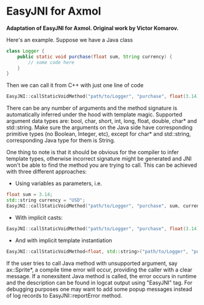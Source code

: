 EasyJNI for Axmol
=======

**Adaptation of EasyJNI for Axmol. Original work by Victor Komarov.**

Here's an example. Suppose we have a Java class

```java
class Logger {
	public static void purchase(float sum, String currency) {
		// some code here
	}
}
```

Then we can call it from C++ with just one line of code

```cpp
EasyJNI::callStaticVoidMethod("path/to/Logger", "purchase", float(3.14), "USD");
```

There can be any number of arguments and the method signature is automatically inferred under the hood with template magic. Supported argument data types are: bool, char, short, int, long, float, double, char* and std::string. Make sure the arguments on the Java side have corresponding primitive types (no Boolean, Integer, etc), except for char* and std::string, corresponding Java type for them is String. 


One thing to note is that it should be obvious for the compiler to infer template types, otherwise incorrect signature might be generated and JNI won't be able to find the method you are trying to call. This can be achieved with three different approaches:

* Using variables as parameters, i.e.
```cpp
float sum = 3.14;
std::string currency = "USD";
EasyJNI::callStaticVoidMethod("path/to/Logger", "purchase", sum, currency);
```

* With implicit casts:
```cpp
EasyJNI::callStaticVoidMethod("path/to/Logger", "purchase", float(3.14), "USD");
```

* And with implicit template instantiation 
```cpp
EasyJNI::callStaticVoidMethod<float, std::string>("path/to/Logger", "purchase", 3.14, "USD");
```


If the user tries to call Java method with unsupported argument, say ax::Sprite*, a compile time error will occur, providing the caller with a clear message. If a nonexsitent Java method is called, the error occurs in runtime and the description can be found in logcat output using "EasyJNI" tag. For debugging purposes one may want to add some popup messages instead of log records to EasyJNI::reportError method.
